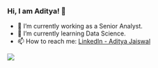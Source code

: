 ### Hi, I am Aditya! 👋

- 🔭 I’m currently working as a Senior Analyst.
- 🌱 I’m currently learning Data Science.
- 📫 How to reach me: [LinkedIn - Aditya Jaiswal](https://www.linkedin.com/in/aditya-jaiswal-ba1ba1a0/)


<img src = "https://github-readme-stats.vercel.app/api?username=adi-jaiswal&&show_icons=true&title_color=ffffff&icon_color=bb2acf&text_color=daf7dc&bg_color=000000">
